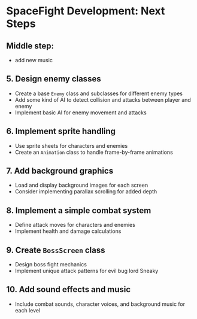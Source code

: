 # SpaceFight Development: Next Steps

## Middle step:

- add new music

## 5. Design enemy classes

- Create a base `Enemy` class and subclasses for different enemy types
- Add some kind of AI to detect collision and attacks between player and enemy
- Implement basic AI for enemy movement and attacks

## 6. Implement sprite handling

- Use sprite sheets for characters and enemies
- Create an `Animation` class to handle frame-by-frame animations

## 7. Add background graphics

- Load and display background images for each screen
- Consider implementing parallax scrolling for added depth

## 8. Implement a simple combat system

- Define attack moves for characters and enemies
- Implement health and damage calculations

## 9. Create `BossScreen` class

- Design boss fight mechanics
- Implement unique attack patterns for evil bug lord Sneaky

## 10. Add sound effects and music

- Include combat sounds, character voices, and background music for each level

